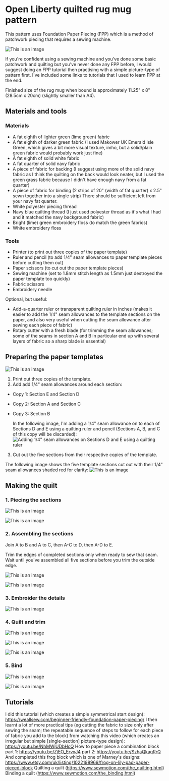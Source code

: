 # Open Liberty quilted rug mug pattern

This pattern uses Foundation Paper Piecing (FPP) which is a method of patchwork piecing that requires a sewing machine.

![This is an image](images/finished-rugmug.jpg)

If you're confident using a sewing machine and you've done some basic patchwork and quilting but you've never done any FPP before, I would suggest doing an FPP tutorial then practising with a simple picture-type of pattern first. I've included some links to tutorials that I used to learn FPP at the end.

Finished size of the rug mug when bound is approximately 11.25" x 8" (28.5cm x 20cm) (slightly smaller than A4).

## Materials and tools


### Materials

- A fat eighth of lighter green (lime green) fabric
- A fat eighth of darker green fabric (I used Makower UK Emerald Isle Green, which gives a bit more visual texture, imho, but a solid/plain green fabric would probably work just fine)
- A fat eighth of solid white fabric
- A fat quarter of solid navy fabric
- A piece of fabric for backing (I suggest using more of the solid navy fabric as I think the quilting on the back would look neater, but I used the green grass fabric because I didn't have enough navy from a fat quarter)
- A piece of fabric for binding (2 strips of 20" (width of fat quarter) x 2.5" sewn together into a single strip) There should be sufficient left from your navy fat quarter.
- White polyester piecing thread
- Navy blue quilting thread (I just used polyester thread as it's what I had and it matched the navy background fabric)
- Bright (lime) green embroidery floss (to match the green fabrics)
- White embroidery floss


### Tools

- Printer (to print out three copies of the paper template)
- Ruler and pencil (to add 1/4" seam allowances to paper template pieces before cutting them out)
- Paper scissors (to cut out the paper template pieces)
- Sewing machine (set to 1.8mm stitch length as 1.5mm just destroyed the paper template too quickly)
- Fabric scissors
- Embroidery needle


Optional, but useful:

- Add-a-quarter ruler or transparent quilting ruler in inches (makes it easier to add the 1/4" seam allowances to the template sections on the paper, and also very useful when cutting the seam allowance after sewing each piece of fabric)
- Rotary cutter with a fresh blade (for trimming the seam allowances; some of the seams in section A and B in particular end up with several layers of fabric so a sharp blade is essential)


## Preparing the paper templates

![This is an image](images/open-liberty-logo-mugrug-fpp-template.png)

1. Print out three copies of the template.
2. Add add 1/4" seam allowances around each section:
  - Copy 1: Section E and Section D
  - Copy 2: Section A and Section C
  - Copy 3: Section B
  
    In the following image, I'm adding a 1/4" seam allowance on to each of Sections D and E using a quilting ruler and pencil (Sections A, B, and C of this copy will be discarded):
  ![Adding 1/4" seam allowances on Sections D and E using a quilting ruler](images/add-seam-allowances.jpg)
3. Cut out the five sections from their respective copies of the template.

The following image shows the five template sections cut out with their 1/4" seam allowances shaded red for clarity:
![This is an image](images/exploded-template-seamallowances.jpg)


## Making the quilt


### 1. Piecing the sections


![This is an image](images/piecing-section-A.jpg)

![This is an image](images/piecing-section-A-template.jpg)



### 2. Assembling the sections

Join A to B and A to C, then A-C to D, then A-D to E.


Trim the edges of completed sections only when ready to sew that seam. Wait until you've assembled all five sections before you trim the outside edge.

![This is an image](images/assembled.jpg)

![This is an image](images/assembled-template.jpg)


### 3. Embroider the details


![This is an image](images/piecing-section-A-template.jpg)

### 4. Quilt and trim


![This is an image](images/quilting-walkingfoot.jpg)

![This is an image](images/quilt-sandwich.jpg)

![This is an image](images/quilting-back.jpg)


### 5. Bind

![This is an image](images/binding_strip.jpg)

![This is an image](images/binding-clips.jpg)


## Tutorials

I did this tutorial (which creates a simple symmetrical start design): https://weallsew.com/beginner-friendly-foundation-paper-piecing/
I then learnt a lot of more practical tips (eg cutting the fabric to size only after sewing the seam; the repeatable sequence of steps to follow for each piece of fabric you add to the block) from watching this video (which creates an irregular but simple [single-section] picture-type design): https://youtu.be/NhMWjUDbHcQ
How to paper piece a combination block part 1: https://youtu.be/ZjEO_ErvxJ4
part 2: https://youtu.be/SzhaQkaqRrQ
And completed this frog block which is one of Marney's designs: https://www.etsy.com/uk/listing/1022198969/frog-on-lily-pad-paper-pieced-block
Quilting a quilt (https://www.sewmotion.com/the_quilting.html)
Binding a quilt (https://www.sewmotion.com/the_binding.html)